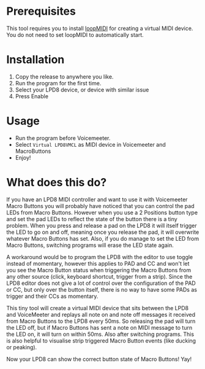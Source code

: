# Prerequisites

This tool requires you to install [loopMIDI](https://www.tobias-erichsen.de/software/loopmidi.html) for creating a virtual MIDI device. You do not need to set loopMIDI to automatically start.

# Installation

1. Copy the release to anywhere you like.
2. Run the program for the first time.
3. Select your LPD8 device, or device with similar issue
4. Press Enable

# Usage

* Run the program before Voicemeeter.
* Select `Virtual LPD8VMCL` as MIDI device in Voicemeeter and MacroButtons
* Enjoy!

# What does this do?

If you have an LPD8 MIDI controller and want to use it with Voicemeeter Macro Buttons you will probably have noticed that you can control the pad LEDs from Macro Buttons. However when you use a 2 Positions button type and set the pad LEDs to reflect the state of the button there is a tiny problem. When you press and release a pad on the LPD8 it will itself trigger the LED to go on and off, meaning once you release the pad, it will overwrite whatever Macro Buttons has set. Also, if you do manage to set the LED from Macro Buttons, switching programs will erase the LED state again.

A workaround would be to program the LPD8 with the editor to use toggle instead of momentary, however this applies to PAD and CC and won't let you see the Macro Button status when triggering the Macro Buttons from any other source (click, keyboard shortcut, trigger from a strip). Since the LPD8 editor does not give a lot of control over the configuration of the PAD or CC, but only over the button itself, there is no way to have some PADs as trigger and their CCs as momentary.

This tiny tool will create a virtual MIDI device that sits between the LPD8 and VoiceMeeter and replays all note on and note off messages it received from Macro Buttons to the LPD8 every 50ms. So releasing the pad will turn the LED off, but if Macro Buttons has sent a note on MIDI message to turn the LED on, it will turn on within 50ms. Also after switching programs. This is also helpful to visualise strip triggered Macro Button events (like ducking or peaking).

Now your LPD8 can show the correct button state of Macro Buttons! Yay!
